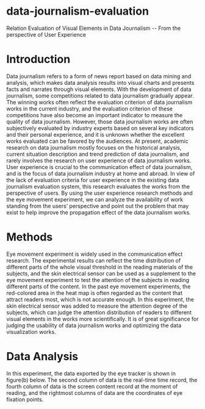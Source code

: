# data-journalism-evaluation
  Relation Evaluation of Visual Elements in Data Journalism -- From the perspective of User Experience
# Introduction
  Data journalism refers to a form of news report based on data mining and analysis, which makes data analysis results into visual charts and presents facts and narrates through visual elements. 
  With the development of data journalism, some competitions related to data journalism gradually appear. The winning works often reflect the evaluation criterion of data journalism works in the current industry, and the evaluation criterion of these competitions have also become an important indicator to measure the quality of data journalism. 
  However, those data journalism works are often subjectively evaluated by industry experts based on several key indicators and their personal experience, and it is unknown whether the excellent works evaluated can be favored by the audiences.
  At present, academic research on data journalism mostly focuses on the historical analysis, current situation description and trend prediction of data journalism, and rarely involves the research on user experience of data journalism works. 
  User experience is crucial to the communication effect of data journalism, and is the focus of data journalism industry at home and abroad. 
  In view of the lack of evaluation criteria for user experience in the existing data journalism evaluation system, this research evaluates the works from the perspective of users. 
  By using the user experience research methods and the eye movement experiment, we can analyze the availability of work standing from the users’ perspective and point out the problem that may exist to help improve the propagation effect of the data journalism works.

# Methods
  Eye movement experiment is widely used in the communication effect research. 
  The experimental results can reflect the time distribution of different parts of the whole visual threshold in the reading materials of the subjects, and the skin electrical sensor can be used as a supplement to the eye movement experiment to test the attention of the subjects in reading different parts of the content.
  In the past eye movement experiments, the red-colored area in the heat map is often regarded as the content that attract readers most, which is not accurate enough. In this experiment, the skin electrical sensor was added to measure the attention degree of the subjects, which can judge the attention distribution of readers to different visual elements in the works more scientifically. It is of great significance for judging the usability of data journalism works and optimizing the data visualization works.

# Data Analysis
  In this experiment, the data exported by the eye tracker is shown in figure(b) below. The second column of data is the real-time time record, the fourth column of data is the screen content record at the moment of reading, and the rightmost columns of data are the coordinates of eye fixation points.






